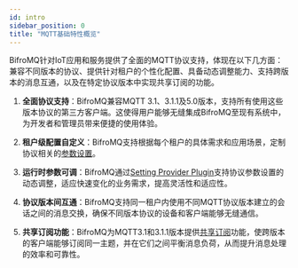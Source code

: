```yaml
---
id: intro
sidebar_position: 0
title: "MQTT基础特性概览"
---
```


BifroMQ针对IoT应用和服务提供了全面的MQTT协议支持，体现在以下几方面：兼容不同版本的协议、提供针对租户的个性化配置、具备动态调整能力、支持跨版本的消息互通，以及在特定协议版本中实现共享订阅的功能。

1. **全面协议支持**：BifroMQ兼容MQTT 3.1、3.1.1及5.0版本，支持所有使用这些版本协议的第三方客户端。这使得用户能够无缝集成BifroMQ至现有系统中，为开发者和管理员带来便捷的使用体验。

2. **租户级配置自定义**：BifroMQ支持根据每个租户的具体需求和应用场景，定制协议相关的[参数设置](../../06_plugin/4_setting_provider/1_tenantsetting.md)。

3. **运行时参数可调**：BifroMQ通过[Setting Provider Plugin](../../06_plugin/4_setting_provider/intro.md)支持协议参数设置的动态调整，适应快速变化的业务需求，提高灵活性和适应性。

4. **协议版本间互通**：BifroMQ支持同一租户内使用不同MQTT协议版本建立的会话之间的消息交换，确保不同版本协议的设备和客户端能够无缝通信。

5. **共享订阅功能**：BifroMQ为MQTT3.1和3.1.1版本提供[共享订阅](3_shared_sub.md)功能，使跨版本的客户端能够订阅同一主题，并在它们之间平衡消息负荷，从而提升消息处理的效率和可靠性。